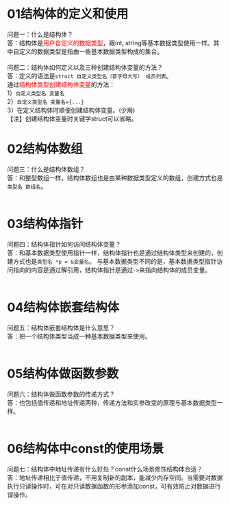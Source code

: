 # 01结构体的定义和使用
问题一：什么是结构体？<br>
答：结构体是<font color='red'>用户自定义的数据类型</font>，跟int, string等基本数据类型使用一样。其中自定义的数据类型是指由一些基本数据类型构成的集合。
<br><br>
问题二：结构体如何定义以及三种创建结构体变量的方法？<br>
答：定义的语法是`struct 自定义类型名（首字母大写） 成员列表`。<br>通过<font color='red'>结构体类型创建结构体变量</font>的方法：
<br>1）`自定义类型名 变量名`
<br>2）`自定义类型名 变量名={...}`
<br>3）在定义结构体时顺便创建结构体变量。(少用)
<br>【注】创建结构体变量时关键字struct可以省略。

# 02结构体数组
问题三：什么是结构体数组？<br>
答：和整型数组一样，结构体数组也是由某种数据类型定义的数组，创建方式也是`类型名 数组名`。
<br><br>

# 03结构体指针
问题四：结构体指针如何访问结构体变量？<br>
答：和基本数据类型使用指针一样，结构体指针也是通过结构体类型来创建的，创建方式也是`类型名 *p = &变量名`。
与基本数据类型不同的是，基本数据类型指针访问指向的内容是通过解引用，结构体指针是通过`->`来指向结构体的成员变量。
<br><br>

# 04结构体嵌套结构体
问题五：结构体嵌套结构体是什么意思？<br>
答：把一个结构体类型当成一种基本数据类型来使用。
<br><br>

# 05结构体做函数参数
问题六：结构体做函数参数的传递方式？<br>
答：也包括值传递和地址传递两种，传递方法和实参改变的原理与基本数据类型一样。
<br><br>

# 06结构体中const的使用场景
问题七：结构体中地址传递有什么好处？const什么场景修饰结构体合适？<br>
答：地址传递相比于值传递，不用复制新的副本，能减少内存空间。当需要对数据执行只读操作时，可在对只读数据函数的形参添加const，可有效防止对数据进行误操作。
<br><br>
